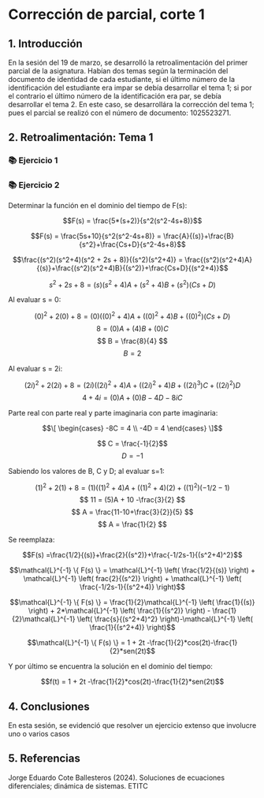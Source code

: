# Corrección de parcial, corte 1

## 1. Introducción
En la sesión del 19 de marzo, se desarrolló la retroalimentación del primer parcial de la asignatura. Habían dos temas según la terminación del documento de identidad de cada estudiante, si el último número de la identificación del estudiante era impar se debía desarrollar el tema 1; si por el contrario el último número de la identificación era par, se debía desarrollar el tema 2. En este caso, se desarrollára la corrección del tema 1; pues el parcial se realizó con el número de documento: 1025523271.
## 2. Retroalimentación: Tema 1
### 📚 Ejercicio 1

### 📚 Ejercicio 2
Determinar la función en el dominio del tiempo de F(s):

$$F(s) = \frac{5*(s+2)}{s^2(s^2-4s+8)}$$

$$F(s) = \frac{5s+10}{s^2(s^2-4s+8)} = \frac{A}{(s)}+\frac{B}{s^2}+\frac{Cs+D}{s^2-4s+8}$$

$$\frac{(s^2)(s^2+4)(s^2 + 2s + 8)}{(s^2)(s^2+4)} = \frac{(s^2)(s^2+4)A}{(s)}+\frac{(s^2)(s^2+4)B}{(s^2)}+\frac{Cs+D}{(s^2+4)}$$

$$s^2 + 2s + 8= (s)(s^2+4)A + (s^2+4)B +(s^2)(Cs+D)$$

Al evaluar s = 0:

$$(0)^2 + 2(0) + 8= (0)((0)^2+4)A + ((0)^2+4)B +((0)^2)(Cs+D)$$
$$ 8 = (0)A + (4)B +(0)C $$
$$ B =  \frac{8}{4} $$
$$ B = 2 $$

Al evaluar s = 2i:

$$(2i)^2 + 2(2i) + 8= (2i)((2i)^2+4)A + ((2i)^2+4)B +((2i)^3)C+((2i)^2)D$$
$$ 4+4i = (0)A + (0)B - 4D - 8iC $$

Parte real con parte real y parte imaginaria con parte imaginaria:

$$\[
\begin{cases}
  -8C = 4 \\
  -4D = 4
\end{cases}
\]$$

$$ C = \frac{-1}{2}$$
$$ D = -1 $$

Sabiendo los valores de B, C y D; al evaluar s=1:

$$(1)^2 + 2(1) + 8= (1)((1)^2+4)A + ((1)^2+4)(2) +((1)^2)(-1/2-1)$$
$$ 11 = (5)A + 10 -\frac{3}{2} $$
$$ A =  \frac{11-10+\frac{3}{2}}{5} $$
$$ A = \frac{1}{2} $$

Se reemplaza:

$$F(s) =\frac{1/2}{(s)}+\frac{2}{(s^2)}+\frac{-1/2s-1}{(s^2+4)^2}$$

$$\mathcal{L}^{-1} \{ F(s) \} = \mathcal{L}^{-1} \left( \frac{1/2}{(s)} \right) + \mathcal{L}^{-1} \left( frac{2}{(s^2)} \right) + \mathcal{L}^{-1} \left( \frac{-1/2s-1}{(s^2+4)} \right)$$

$$\mathcal{L}^{-1} \{ F(s) \} = \frac{1}{2}\mathcal{L}^{-1} \left( \frac{1}{(s)} \right) + 2*\mathcal{L}^{-1} \left( \frac{1}{(s^2)} \right) - \frac{1}{2}\mathcal{L}^{-1} \left( \frac{s}{(s^2+4)^2} \right)-\mathcal{L}^{-1} \left( \frac{1}{(s^2+4)} \right)$$

$$\mathcal{L}^{-1} \{ F(s) \} = 1 + 2t -\frac{1}{2}*cos(2t)-\frac{1}{2}*sen(2t)$$

Y por último se encuentra la solución en el dominio del tiempo: 

$$f(t) =  1 + 2t -\frac{1}{2}*cos(2t)-\frac{1}{2}*sen(2t)$$
## 4. Conclusiones
En esta sesión, se evidenció que resolver un ejercicio extenso que involucre uno o varios casos 
## 5. Referencias
Jorge Eduardo Cote Ballesteros (2024). Soluciones de ecuaciones diferenciales; dinámica de sistemas. ETITC
